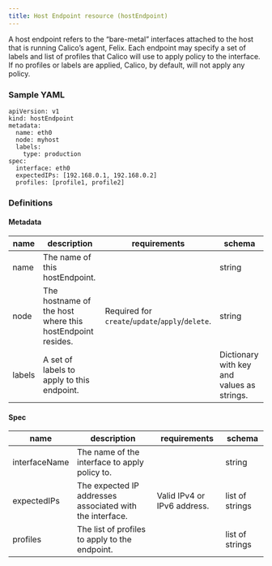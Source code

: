 ```yaml
---
title: Host Endpoint resource (hostEndpoint)
---
```


A host endpoint refers to the “bare-metal” interfaces attached to the host that is running Calico’s agent, Felix.  Each endpoint may specify a set of labels and list of profiles that Calico will use to apply policy to the interface.  If no profiles or labels are applied, Calico, by default, will not apply any policy.

### Sample YAML
```
apiVersion: v1
kind: hostEndpoint
metadata:
  name: eth0
  node: myhost
  labels:
    type: production
spec:
  interface: eth0
  expectedIPs: [192.168.0.1, 192.168.0.2]
  profiles: [profile1, profile2]
```

### Definitions
#### Metadata

| name     | description                                               | requirements                             | schema |
|----------|-----------------------------------------------------------|------------------------------------------|--------|
| name     | The name of this hostEndpoint.                            |                                          | string |
| node     | The hostname of the host where this hostEndpoint resides. | Required for `create`/`update`/`apply`/`delete`. | string |
| labels   | A set of labels to apply to this endpoint.                |      | Dictionary with key and values as strings. |

#### Spec

| name         | description                                              | requirements                | schema          |
|--------------|----------------------------------------------------------|-----------------------------|-----------------|
| interfaceName    | The name of the interface to apply policy to.            |                             | string          |
| expectedIPs  | The expected IP addresses associated with the interface. | Valid IPv4 or IPv6 address. | list of strings |
| profiles     | The list of profiles to apply to the endpoint.           |                             | list of strings |
